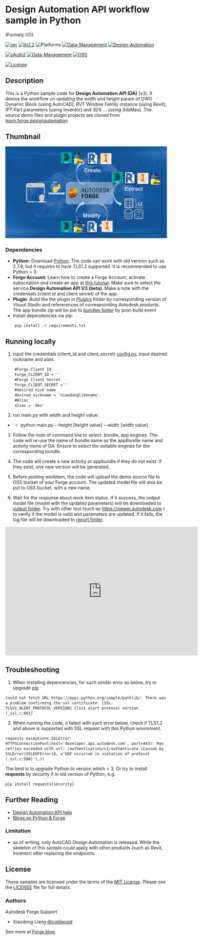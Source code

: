 # Design Automation API workflow sample in Python
(Formely <Desktop Product> I/O).

[![ver](https://img.shields.io/badge/language-python-orange.svg)](https://www.python.org/)
[![tls1.2](https://img.shields.io/badge/TLS-1.2-green.svg)](https://www.ietf.org/rfc/rfc5246.txt)
![Platforms](https://img.shields.io/badge/Web-Windows%20%7C%20MacOS%20%7C%20Linux-lightgray.svg)
[![Data-Management](https://img.shields.io/badge/Data%20Management-v1-green.svg)](https://forge.autodesk.com/en/docs/data/v2/developers_guide/overview/)
[![Design-Automation](https://img.shields.io/badge/Design%20Automation-v3-green.svg)](https://forge.autodesk.com/en/docs/design-automation/v3/reference/http/)

[![oAuth2](https://img.shields.io/badge/oAuth2-v1-green.svg)](http://developer.autodesk.com/)
[![Data-Management](https://img.shields.io/badge/Data%20Management-v1-green.svg)](http://developer.autodesk.com/)
[![OSS](https://img.shields.io/badge/OSS-v2-green.svg)](http://developer.autodesk.com/)

[![License](http://img.shields.io/:license-mit-blue.svg)](http://opensource.org/licenses/MIT)
 

## Description
This is a Python sample code for <b>Design Automation API (DA)</b> (v3). It demos the workflow on updating the width and height param of DWG Dynamic Block (using AutoCAD), RVT Window Family instance (using Revit), IPT Part parameters (using Inventor) and 3DS ... (using 3dsMax). The source demo files and plugin projects are cloned from  [learn.forge.designautomation](https://github.com/Autodesk-Forge/learn.forge.designautomation)

## Thumbnail
![thumbnail](/thumbnail.png)  

### Dependencies
* **Python**: Download [Python](https://www.python.org/downloads/). The code can work with old version such as 2.7.9, but it requires to have TLS1.2 supported. It is recommended to use Python > 3. 
* **Forge Account**: Learn how to create a Forge Account, activate subscription and create an app at [this tutorial](http://learnforge.autodesk.io/#/account/). Make sure to select the service **Design Automation API V3 (beta)**. Make a note with the credentials (client id and client secret) of the app. 
* **Plugin**: Build the the plugin in [Plugins](/plugins) folder by corresponding version of _Visual Studio_ and refererences of correspoinding Autodesk products. The app bundle zip will be put to [bundles folder](/plugins/bundles) by post-build event
* Install dependencies via pip:
```
    pip install -r requirements.txt
```

## Running locally
1. input the credentials (client_id and client_secret) [config.py](/config.py). Input desired nickname and alais. 
```
    #Forge Client Id
    Forge_CLIENT_ID = ''
    #Forge Client Secret
    Forge_CLIENT_SECRET =''
    #desired nick name
    desired_nickname = 'xiaodonglikename'   
    #Alias
    alias = 'dev' 
```
2. run main.py with width and height value:
* * python main.py --height [height value] --width [width value]  

3. Follow the note of command line to select: bundle, app engines. The code will re-use the name of bundle name as the appBundle name and activity name of DA. Ensure to select the suitable engines for the corresponding bundle. 

4. The code will create a new activity or appbundle if they do not exist. If they exist, one new version will be generated. 

5. Before posting workitem, the code will upload the demo source file to OSS bucket of your Forge account. The updated model file will also be put to OSS bucket, with a new name. 

6. Wait for the response about work item status. If it success, the output model file (model with the updated parameters) will be downloaded to [output folder](/output). Try with other tool (such as https://viewer.autodesk.com ) to verify if the model is valid and parameters are updated. If it fails, the log file will be downloaded to [report folder](/report). 

<iframe width="600" height="400" src="https://www.youtube.com/embed/YvzBaArFbfQ" frameborder="0" allow="accelerometer; autoplay; encrypted-media; gyroscope; picture-in-picture" allowfullscreen></iframe>

## Troubleshooting

1. When installing depencencies, for such similar error as below, try to upgrade [pip](https://pip.pypa.io/en/stable/installing/)
```
Could not fetch URL https://pypi.python.org/simple/pathlib/: There was a problem confirming the ssl certificate: [SSL: TLSV1_ALERT_PROTOCOL_VERSION] tlsv1 alert protocol version (_ssl.c:661)
```

2. When running the code, it failed with such error below,  check if TLS1.2 and above is supported with SSL request with this Python enviroment. 
```
requests.exceptions.SSLError: HTTPSConnectionPool(host='developer.api.autodesk.com', port=443): Max retries exceeded with url: /authentication/v1/authenticate (Caused by SSLError(SSLEOFError(8, u'EOF occurred in violation of protocol (_ssl.c:590)'),))
```
The best is to upgrade Python to version which > 3. Or try to install **requests** by security if in old version of Python, e.g.
```
pip install requests[security]
```

## Further Reading
* [Design Automation API help](https://forge.autodesk.com/en/docs/design-automation/v3/developers_guide/overview/)
* [Blogs on Python & Forge](https://forge.autodesk.com/categories/python)

### Limitation
* as of writing, only AutoCAD Design Automation is released. While the skeleton of this sample could apply with other products (such as Revit, Inventor) after replacing the endpoints.

 ## License
 These samples are licensed under the terms of the [MIT License](http://opensource.org/licenses/MIT). Please see the [LICENSE](LICENSE) file for full details.

### Authors

Autodesk Forge Support

- Xiaodong Liang [@coldwood](https://twitter.com/coldwood)

See more at [Forge blog](https://forge.autodesk.com/blog).
